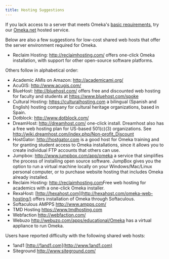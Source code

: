 ```yaml
---
title: Hosting Suggestions
---
```


If you lack access to a server that meets Omeka's [basic requirements](/Preparing_to_Instal), try our [Omeka.net](http://omeka.net) hosted service.

Below are also a few suggestions for low-cost shared web hosts that offer the server environment required for Omeka.

-   Reclaim Hosting: <http://reclaimhosting.com/> offers one-click Omeka installation, with support for other open-source software platforms.

Others follow in alphabetical order:

-   Academic AMIs on Amazon: <http://academicami.org/>
-   AcuGIS: <http://www.acugis.com/>
-   BlueHost: <http://bluehost.com/> offers free and discounted web hosting for faculty and students at <https://www.bluehost.com/spoke>
-   Cultural Hosting: <https://culturalhosting.com> a bilingual (Spanish and English) hosting company for cultural heritage organizations, based in Spain.
-   Dotblock: <http://www.dotblock.com/>
-   DreamHost: <http://dreamhost.com/> one-click install. Dreamhost also has a free web hosting plan for US-based 501(c)(3) organizations. See <http://wiki.dreamhost.com/index.php/Non-profit_Discount>
-   HostGator: <http://hostgator.com> is a good host for Omeka training and for granting student access to Omeka installations, since it allows you to create individual FTP accounts that others can use.
-   Jumpbox: <http://www.jumpbox.com/app/omeka> a service that simplifies the process of installing open source software. JumpBox gives you the option to run a virtual machine locally on your Windows/Mac/Linux personal computer, or to purchase website hosting that includes Omeka already installed.
-   Reclaim Hosting: <http://reclaimhosting.com>Free web hosting for academics with a one-click Omeka installer.
-   RexaHost: [http://hexahost.com](http://hexahost.com/omeka-web-hosting/) offers installation of Omeka through Softaculous.
-   Softaculous AMPPS <http://www.ampps.com/>
-   TMD Hosting <https://www.tmdhosting.com>
-   Webfaction <http://webfaction.com/>
-   Webuzo <http://webuzo.com/apps/educational/Omeka> has a virtual appliance to run Omeka.

Users have reported difficulty with the following shared web hosts:
-   1and1 [http://1and1.com](http://www.1and1.com)
-   Siteground <http://www.siteground.com/>
